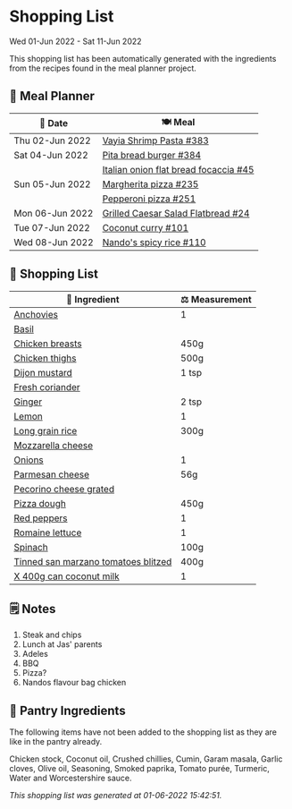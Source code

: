 # Shopping List

Wed 01-Jun 2022 - Sat 11-Jun 2022

This shopping list has been automatically generated with the ingredients from the recipes found in the meal planner project.

## 📅 Meal Planner

|📅 Date| 🍽️ Meal|
|----|----|
|Thu 02-Jun 2022|[Vayia Shrimp Pasta #383](https://github.com/jcallaghan/The-Cookbook/issues/383)|
|Sat 04-Jun 2022|[Pita bread burger #384](https://github.com/jcallaghan/The-Cookbook/issues/384)|
||[Italian onion flat bread focaccia #45](https://github.com/jcallaghan/The-Cookbook/issues/45)|
|Sun 05-Jun 2022|[Margherita pizza #235](https://github.com/jcallaghan/The-Cookbook/issues/235)|
||[Pepperoni pizza  #251](https://github.com/jcallaghan/The-Cookbook/issues/251)|
|Mon 06-Jun 2022|[Grilled Caesar Salad Flatbread #24](https://github.com/jcallaghan/The-Cookbook/issues/24)|
|Tue 07-Jun 2022|[Coconut curry #101](https://github.com/jcallaghan/The-Cookbook/issues/101)|
|Wed 08-Jun 2022|[Nando's spicy rice #110](https://github.com/jcallaghan/The-Cookbook/issues/110)|

## 🛒 Shopping List

| 🍌 Ingredient| ⚖️ Measurement|
|----------|-----------|
|[Anchovies](https://www.sainsburys.co.uk/gol-ui/SearchResults/Anchovies)|1|
|[Basil](https://www.sainsburys.co.uk/gol-ui/SearchResults/Basil)||
|[Chicken breasts](https://www.sainsburys.co.uk/gol-ui/SearchResults/Chicken%20breasts)|450g|
|[Chicken thighs](https://www.sainsburys.co.uk/gol-ui/SearchResults/Chicken%20thighs)|500g|
|[Dijon mustard](https://www.sainsburys.co.uk/gol-ui/SearchResults/Dijon%20mustard)|1 tsp|
|[Fresh coriander](https://www.sainsburys.co.uk/gol-ui/SearchResults/Fresh%20coriander)||
|[Ginger](https://www.sainsburys.co.uk/gol-ui/SearchResults/Ginger)|2 tsp|
|[Lemon](https://www.sainsburys.co.uk/gol-ui/SearchResults/Lemon)|1|
|[Long grain rice](https://www.sainsburys.co.uk/gol-ui/SearchResults/Long%20grain%20rice)|300g|
|[Mozzarella cheese](https://www.sainsburys.co.uk/gol-ui/SearchResults/Mozzarella%20cheese)||
|[Onions](https://www.sainsburys.co.uk/gol-ui/SearchResults/Onions)|1|
|[Parmesan cheese](https://www.sainsburys.co.uk/gol-ui/SearchResults/Parmesan%20cheese)|56g|
|[Pecorino cheese grated](https://www.sainsburys.co.uk/gol-ui/SearchResults/Pecorino%20cheese%20grated)||
|[Pizza dough](https://www.sainsburys.co.uk/gol-ui/SearchResults/Pizza%20dough)|450g|
|[Red peppers](https://www.sainsburys.co.uk/gol-ui/SearchResults/Red%20peppers)|1|
|[Romaine lettuce](https://www.sainsburys.co.uk/gol-ui/SearchResults/Romaine%20lettuce)|1|
|[Spinach](https://www.sainsburys.co.uk/gol-ui/SearchResults/Spinach)|100g|
|[Tinned san marzano tomatoes blitzed](https://www.sainsburys.co.uk/gol-ui/SearchResults/Tinned%20san%20marzano%20tomatoes%20blitzed)|400g|
|[X 400g can coconut milk](https://www.sainsburys.co.uk/gol-ui/SearchResults/X%20400g%20can%20coconut%20milk)|1|

## 🗒️ Notes

1. Steak and chips
1. Lunch at Jas' parents
1. Adeles
1. BBQ
1. Pizza?
1. Nandos flavour bag chicken

## 🏪 Pantry Ingredients

The following items have not been added to the shopping list as they are like in the pantry already.

Chicken stock, Coconut oil, Crushed chillies, Cumin, Garam masala, Garlic cloves, Olive oil, Seasoning, Smoked paprika, Tomato purée, Turmeric, Water and Worcestershire sauce.


_This shopping list was generated at 01-06-2022 15:42:51._